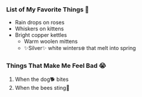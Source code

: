 ### List of My Favorite Things :purple_heart: ###
* Rain drops on roses
* Whiskers on kittens
* Bright copper kettles
  - Warm woolen mittens
  - :sparkles:Silver:sparkles: white winters:snowflake: that melt into spring

### Things That Make Me Feel Bad :sob: ###
1. When the dog:dog2: bites
2. When the bees sting:honeybee:
